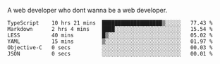 A web developer who dont wanna be a web developer.

<!--START_SECTION:waka-->

```text
TypeScript    10 hrs 21 mins  ███████████████████▒░░░░░   77.43 %
Markdown      2 hrs 4 mins    ████░░░░░░░░░░░░░░░░░░░░░   15.54 %
LESS          40 mins         █▒░░░░░░░░░░░░░░░░░░░░░░░   05.02 %
YAML          15 mins         ▒░░░░░░░░░░░░░░░░░░░░░░░░   01.97 %
Objective-C   0 secs          ░░░░░░░░░░░░░░░░░░░░░░░░░   00.03 %
JSON          0 secs          ░░░░░░░░░░░░░░░░░░░░░░░░░   00.01 %
```

<!--END_SECTION:waka-->
